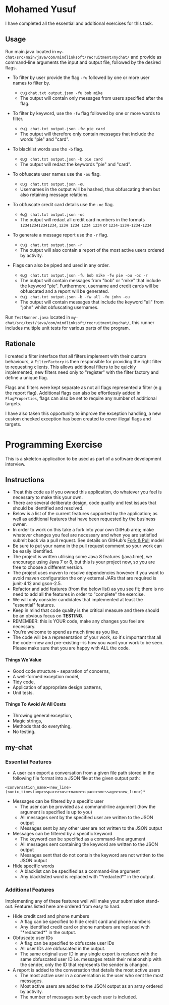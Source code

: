 Mohamed Yusuf
====================

I have completed all the essential and additional exercises for this task.

Usage
------------

Run main.java located in ``` my-chat/src/main/java/com/mindlinksoft/recruitment/mychat/ ``` and provide as command-line arguments the input and output file, followed by the desired flags.

* To filter by user provide the flag ```-fu``` followed by one or more user names to filter by.

   * e.g ``` chat.txt output.json -fu bob mike ```
   * The output will contain only messages from users specified after the flag.

* To filter by keyword, use the ```-fw``` flag followed by one or more words to filter.

   * e.g ``` chat.txt output.json -fw pie card```
   * The output will therefore only contain messages that include the words "pie" and "card".

* To blacklist words use the ```-b``` flag.

   * e.g ```  chat.txt output.json -b pie card ```
   * The output will redact the keywords "pie" and "card".

* To obfuscate user names use the ```-ou``` flag.

   * e.g ```  chat.txt output.json -ou ```
   * Usernames in the output will be hashed, thus obfuscating them but also retaining message relations.

* To obfuscate credit card details use the ```-oc``` flag.

   * e.g ```  chat.txt output.json -oc ```
   * The output will redact all credit card numbers in the formats ```1234123412341234```, ```1234 1234 1234 1234``` or ```1234-1234-1234-1234```

* To generate a message report use the ```-r``` flag.

   * e.g ```  chat.txt output.json -r ```
   * The output will also contain a report of the most active users ordered by activity.

* Flags can also be piped and used in any order.

   * e.g ```  chat.txt output.json -fu bob mike -fw pie -ou -oc -r ```
   * The output will contain messages from "bob" or "mike" that include the keyword "pie". Furthermore, username and credit cards will be obfuscated and a report will be generated.
   * e.g ```  chat.txt output.json -b -fw all -fu john -ou ```
   * The output will contain messages that include the keyword "all" from "john" whilst obfuscating usernames.
   
   
 Run ```TestRunner.java``` located in ```my-chat/src/test/java/com/mindlinksoft/recruitment/mychat/```, this runner includes multiple unit tests for various parts of the program.
 
Rationale
------------

I created a filter interface that all filters implement with their custom behaviours, a ```FilterFactory``` is then responsible for providing the right filter to requesting clients. This allows additional filters to be quickly implemented, new filters need only to "register" with the filter factory and define a unique flag.

Flags and filters were kept separate as not all flags represented a filter (e.g the report flag). Additional flags can also be effortlessly added in ```FlagProperties```, flags can also be set to require any number of additional targets.

I have also taken this opportunity to improve the exception handling, a new custom checked exception has been created to cover illegal flags and targets.



Programming Exercise
====================

This is a skeleton application to be used as part of a software development interview.

Instructions
------------

* Treat this code as if you owned this application, do whatever you feel is necessary to make this your own.
* There are several deliberate design, code quality and test issues that should be identified and resolved.
* Below is a list of the current features supported by the application; as well as additional features that have been requested by the business owner.
* In order to work on this take a fork into your own GitHub area; make whatever changes you feel are necessary and when you are satisfied submit back via a pull request. See details on GitHub's [Fork & Pull](https://help.github.com/articles/using-pull-requests) model
* Be sure to put your name in the pull request comment so your work can be easily identified.
* The project is written utilising some Java 8 features (java.time), we encourage using Java 7 or 8, but this is your project now, so you are free to choose a different version.
* The project uses maven to resolve dependencies however if you want to avoid maven configuration the only external JARs that are required is junit-4.12 and gson-2.5.
* Refactor and add features (from the below list) as you see fit; there is no need to add all the features in order to "complete" the exercise.
* We will only consider candidates that implemented at least the "essential" features.
* Keep in mind that code quality is the critical measure and there should be an obvious focus on __TESTING__.
* REMEMBER: this is YOUR code, make any changes you feel are necessary.
* You're welcome to spend as much time as you like.
* The code will be a representation of your work, so it's important that all the code--new and pre-existing--is how you want your work to be seen.  Please make sure that you are happy with ALL the code.

#### Things We Value

* Good code structure - separation of concerns,
* A well-formed exception model,
* Tidy code,
* Application of appropriate design patterns,
* Unit tests.

#### Things To Avoid At All Costs

* Throwing general exception,
* Magic strings,
* Methods that do everything,
* No testing.

my-chat
-------

### Essential Features

* A user can export a conversation from a given file path stored in the following file format into a JSON file at the given output path:
```
<conversation_name><new_line>
(<unix_timestamp><space><username><space><message><new_line>)*
```
* Messages can be filtered by a specific user
    * The user can be provided as a command-line argument (how the argument is specified is up to you)
    * All messages sent by the specified user are written to the JSON output
    * Messages sent by any other user are not written to the JSON output
* Messages can be filtered by a specific keyword
    * The keyword can be specified as a command-line argument
    * All messages sent containing the keyword are written to the JSON output
    * Messages sent that do not contain the keyword are not written to the JSON output
* Hide specific words
    * A blacklist can be specified as a command-line argument
    * Any blacklisted word is replaced with "\*redacted\*" in the output.

### Additional Features

Implementing any of these features well will make your submission stand-out. Features listed here are ordered from easy to hard.

* Hide credit card and phone numbers
    * A flag can be specified to hide credit card and phone numbers
    * Any identified credit card or phone numbers are replaced with "\*redacted\*" in the output.
* Obfuscate user IDs
    * A flag can be specified to obfuscate user IDs
    * All user IDs are obfuscated in the output.
    * The same original user ID in any single export is replaced with the same obfuscated user ID i.e. messages retain their relationship with the sender, only the ID that represents the sender is changed.
* A report is added to the conversation that details the most active users
    * The most active user in a conversation is the user who sent the most messages.
    * Most active users are added to the JSON output as an array ordered by activity.
    * The number of messages sent by each user is included.
